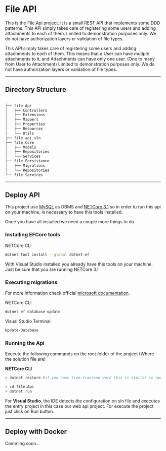 # File API

This is the File.Api project. It is a small REST API that implements some DDD patterns. This API simply takes care of registering some users and adding attachments to each of them. Limited to demonstration purposes only. We do not have authorization layers or validation of file types.

This API simply takes care of registering some users and adding attachments to each of them. This means that a User can have mutiple attachments to it, and Attachments can have only one user. (One to many from User to Attachment)
Limited to demonstration purposes only. We do not have authorization layers or validation of file types.

------------------------------------------
## Directory Structure

```bash
.
├── file.Api
│   ├── Controllers
│   ├── Extensions
│   ├── Mappers
│   ├── Properties
│   ├── Resources
│   └── Utils
├── file.api.sln
├── file.Core
│   ├── Models
│   ├── Repositories
│   └── Services
├── file.Persistance
│   ├── Migrations
│   └── Repositories
└── file.Services
```
---------------------------
## Deploy API

This project use [MySQL](https://www.sitepoint.com/how-to-install-mysql/) as DBMS and [NETCore 3.1](https://dotnet.microsoft.com/download/dotnet-core/3.1) so in order tu run this api on your machine, is necessary to have this tools installed.

Once you have all installed we need a couple more things to do.

### **Installing EFCore tools**

NETCore CLI
```bash
dotnet tool install --global dotnet-ef
```
With Visual Studio installed you already have this tools on your machine. Just be sure that you are running NETCore 3.1
### **Executing migrations**

For more information check official [microsoft documentation](https://docs.microsoft.com/en-us/ef/core/managing-schemas/migrations/?tabs=vs).

NETCore CLI
```bash
dotnet ef database update
```
Visual Studio Terminal
```bash
Update-Database
```
### **Running the Api**

Execute the following commands on the root folder of the project (Where the solution file are)

**NETCore CLI**

```bash
> dotnet restore #if you come from frontend word this is similar to npm install
```

```bash
> cd file.Api
> dotnet run
```
For **Visual Studio**, the IDE detects the configuration on sln file and executes the entry project in this case our web api project. For execute the project just click on Run button.

-------------------------------------
## Deploy with Docker

Comming soon...